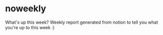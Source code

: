 # noweekly
What's up this week? Weekly report generated from notion to tell you what you're up to this week :)
